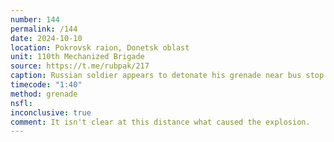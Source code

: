 ```yaml
---
number: 144
permalink: /144
date: 2024-10-10
location: Pokrovsk raion, Donetsk oblast
unit: 110th Mechanized Brigade
source: https://t.me/rubpak/217
caption: Russian soldier appears to detonate his grenade near bus stop his assault group was taking shelter behind
timecode: "1:40"
method: grenade
nsfl: 
inconclusive: true
comment: It isn't clear at this distance what caused the explosion.
---
```

<script async src="https://telegram.org/js/telegram-widget.js?22" data-telegram-post="rubpak/217" data-width="100%" data-userpic="false"></script>